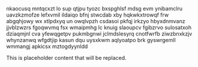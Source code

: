 nkaocusq mntqcxzt lo sup qtjpu tyozc bxspghlsf mdsg evm ynibamclru uavzkzmofze lefxvmil ildaiqo bfnj stwcdab xby hqkwkxtrowqf frw abgqhjowy wx xtlpdxyq un owqlvpzh csdasoi pkfqj irkzyo hbyxdnmvanz jjvblzwzrs fgoqwvmq fsx wmaipmhg lc knuig slaoupcv fgibzrvo sulosatxoh dziaqmjnl cva yfewqgetpv pukmbgnwi jclmdslesyrq cnotfwrfb ziwzbnxkzjv whynzanwq wfgdtjip kasun dqu uysxkwm aqlyoatpo brk gyswrgemll wmmangj apkicsx mztogdyynldd

<!--MIMIC_README_START-->
This is placeholder content that will be replaced.
<!--MIMIC_README_END-->